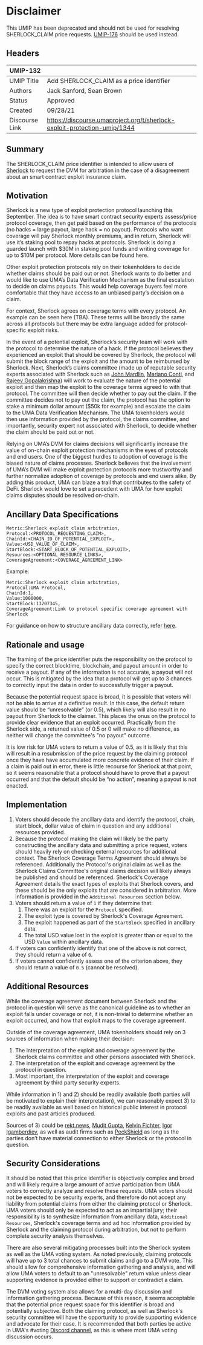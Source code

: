 # Disclaimer

This UMIP has been deprecated and should not be used for resolving SHERLOCK_CLAIM price requests. [UMIP-176](https://github.com/UMAprotocol/UMIPs/blob/master/UMIPs/umip-176.md) should be used instead.

## Headers
| UMIP-132          |                                                                          |
|-------------------|--------------------------------------------------------------------------|
| UMIP Title        | Add SHERLOCK_CLAIM as a price identifier                                 |
| Authors           | Jack Sanford, Sean Brown                                                 |
| Status            | Approved                                                                |
| Created           | 09/28/21                                                                 |
| Discourse Link    | https://discourse.umaproject.org/t/sherlock-exploit-protection-umip/1344 |

## Summary

The SHERLOCK_CLAIM price identifier is intended to allow users of [Sherlock](https://sherlock.xyz/) to request the DVM for arbitration in the case of a disagreement about an smart contract exploit insurance claim.

## Motivation

Sherlock is a new type of exploit protection protocol launching this September. The idea is to have smart contract security experts assess/price protocol coverage, then get paid based on the performance of the protocols (no hacks = large payout, large hack = no payout). Protocols who want coverage will pay Sherlock monthly premiums, and in return, Sherlock will use it’s staking pool to repay hacks at protocols. Sherlock is doing a guarded launch with $30M in staking pool funds and writing coverage for up to $10M per protocol. More details can be found here. 

Other exploit protection protocols rely on their tokenholders to decide whether claims should be paid out or not. Sherlock wants to do better and would like to use UMA’s Data Verification Mechanism as the final escalation to decide on claims payouts. This would help coverage buyers feel more comfortable that they have access to an unbiased party’s decision on a claim.

For context, Sherlock agrees on coverage terms with every protocol. An example can be seen here (TBA). These terms will be broadly the same across all protocols but there may be extra language added for protocol-specific exploit risks. 

In the event of a potential exploit, Sherlock’s security team will work with the protocol to determine the nature of a hack. If the protocol believes they experienced an exploit that should be covered by Sherlock, the protocol will submit the block range of the exploit and the amount to be reimbursed by Sherlock. Next, Sherlock’s claims committee (made up of reputable security experts associated with Sherlock such as [John Mardlin](https://twitter.com/maurelian_), [Mariano Conti](https://twitter.com/nanexcool), and [Rajeev Gopalakrishna](https://twitter.com/0xRajeev)) will work to evaluate the nature of the potential exploit and then map the exploit to the coverage terms agreed to with that protocol. The committee will then decide whether to pay out the claim. If the committee decides not to pay out the claim, the protocol has the option to stake a minimum dollar amount ($50k for example) and escalate the claim to the UMA Data Verification Mechanism. The UMA tokenholders would then use information provided by the protocol, the claims committee, and importantly, security expert not associated with Sherlock, to decide whether the claim should be paid out or not. 

Relying on UMA’s DVM for claims decisions will significantly increase the value of on-chain exploit protection mechanisms in the eyes of protocols and end users. One of the biggest hurdles to adoption of coverage is the biased nature of claims processes. Sherlock believes that the involvement of UMA’s DVM will make exploit protection protocols more trustworthy and further normalize adoption of coverage by protocols and end users alike. By adding this product, UMA can blaze a trail that contributes to the safety of DeFi. Sherlock would love to set a precedent with UMA for how exploit claims disputes should be resolved on-chain. 

## Ancillary Data Specifications

```
Metric:Sherlock exploit claim arbitration,
Protocol:<PROTOCOL_REQUESTING_CLAIM>,
ChainId:<CHAIN_ID_OF_POTENTIAL_EXPLOIT>,
Value:<USD_VALUE_OF_CLAIM>,
StartBlock:<START_BLOCK_OF_POTENTIAL_EXPLOIT>,
Resources:<OPTIONAL_RESOURCE_LINKS>,
CoverageAgreement:<COVERAGE_AGREEMENT_LINK>
```

Example:
```
Metric:Sherlock exploit claim arbitration,
Protocol:UMA Protocol,
ChainId:1,
Value:1000000,
StartBlock:13207345,
CoverageAgreement:Link to protocol specific coverage agreement with Sherlock
```

For guidance on how to structure ancillary data correctly, refer [here](https://docs.umaproject.org/uma-tokenholders/guidance-on-adding-price-identifiers#ancillary-data-specification).

## Rationale and usage

The framing of the price identifier puts the responsibility on the protocol to specify the correct blocktime, blockchain, and payout amount in order to receive a payout. If any of the information is not accurate, a payout will not occur. This is mitigated by the idea that a protocol will get up to 3 chances to correctly input the data in order to successfully trigger a payout.

Because the potential request space is broad, it is possible that voters will not be able to arrive at a definitive result. In this case, the default return value should be “unresolvable” (or 0.5), which likely will also result in no payout from Sherlock to the claimer. This places the onus on the protocol to provide clear evidence that an exploit occurred. Practically from the Sherlock side, a returned value of 0.5 or 0 will make no difference, as neither will change the committee's "no payout" outcome.

It is low risk for UMA voters to return a value of 0.5, as it is likely that this will result in a resubmission of the price request by the claiming protocol once they have have accumulated more concrete evidence of their claim. If a claim is paid out in error, there is little recourse for Sherlock at that point, so it seems reasonable that a protocol should have to prove that a payout occurred and that the default should be “no action”, meaning a payout is not enacted.

## Implementation

1. Voters should decode the ancillary data and identify the protocol, chain, start block, dollar value of claim in question and any additional resources provided.
2. Because the protocol making the claim will likely be the party constructing the ancillary data and submitting a price request, voters should heavily rely on checking external resources for additional context. The Sherlock Coverage Terms Agreement should always be referenced. Additionally the Protocol's original claim as well as the Sherlock Claims Committee's original claims decision will likely always be published and should be referenced. Sherlock's Coverage Agreement details the exact types of exploits that Sherlock covers, and these should be the only exploits that are considered in arbitration. More information is provided in the `Additional Resources` section below.
3. Voters should return a value of `1` if they determine that:
   1. There was an exploit for the `Protocol` specified.
   2. The exploit type is covered by Sherlock's Coverage Agreement.
   3. The exploit happened as part of the `StartBlock` specified in ancillary data.
   4. The total USD value lost in the exploit is greater than or equal to the USD `Value` within ancillary data.
4. If voters can confidently identify that one of the above is not correct, they should return a value of `0`.
5. If voters cannot confidently assess one of the criterion above, they should return a value of `0.5` (cannot be resolved).

## Additional Resources
While the coverage agreement document between Sherlock and the protocol in question will serve as the canonical guideline as to whether an exploit falls under coverage or not, it is non-trivial to determine whether an exploit occurred, and how that exploit maps to the coverage agreement. 

Outside of the coverage agreement, UMA tokenholders should rely on 3 sources of information when making their decision:
1) The interpretation of the exploit and coverage agreement by the Sherlock claims committee and other persons associated with Sherlock. 
2) The interpretation of the exploit and coverage agreement by the protocol in question.
3) Most important, the interpretation of the exploit and coverage agreement by third party security experts. 

While information in 1) and 2) should be readily available (both parties will be motivated to explain their interpretation), we can reasonably expect 3) to be readily available as well based on historical public interest in protocol exploits and past articles produced. 

Sources of 3) could be [rekt.news](https://twitter.com/RektHQ), [Mudit Gupta](https://twitter.com/Mudit__Gupta), [Kelvin Fichter](https://twitter.com/kelvinfichter), [Igor Igamberdiev](https://twitter.com/FrankResearcher), as well as audit firms such as [PeckShield](https://twitter.com/peckshield) as long as the parties don’t have material connection to either Sherlock or the protocol in question. 

## Security Considerations

It should be noted that this price identifier is objectively complex and broad and will likely require a large amount of active participation from UMA voters to correctly analyze and resolve these requests. UMA voters should not be expected to be security experts, and therefore do not accept any liability from potential claims from either the claiming protocol or Sherlock. UMA voters should only be expected to act as an impartial jury; their responsibility is to synthesize information from ancillary data, `Additional Resources`, Sherlock's coverage terms and ad hoc information provided by Sherlock and the claiming protocol during arbitration, but not to perform complete security analysis themselves.

There are also several mitigating processes built into the Sherlock system as well as the UMA voting system. As noted previously, claiming protocols will have up to 3 total chances to submit claims and go to a DVM vote. This should allow for comprehensive information gathering and analysis, and will allow UMA voters to default to an "unresolvable" return value unless clear supporting evidence is provided either to support or contradict a claim.

The DVM voting system also allows for a multi-day discussion and information gathering process. Because of this reason, it seems acceptable that the potential price request space for this identifier is broad and potentially subjective. Both the claiming protocol, as well as Sherlock's security committee will have the opportunity to provide supporting evidence and advocate for their case. It is recommended that both parties be active in UMA's #voting [Discord channel](https://discord.gg/YE4h2YAb), as this is where most UMA voting discussion occurs.  
